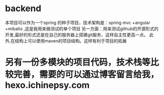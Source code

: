 # backend
本项目可以作为一个spring 的种子项目，技术架构是：spring mvc +angular +mibatis ,这是我用来做测试的单个项目
另一方面：用来测试github的开源形式的开发,最好的形式还是在自己的服务器上搭建git服务，这样自主性更高一点。
此外,在结构上可以使用maven的项目结构。这样有利于项目的拓展

# 另有一份多模块的项目代码，技术栈等比较完善，需要的可以通过博客留言给我，hexo.ichinepsy.com
